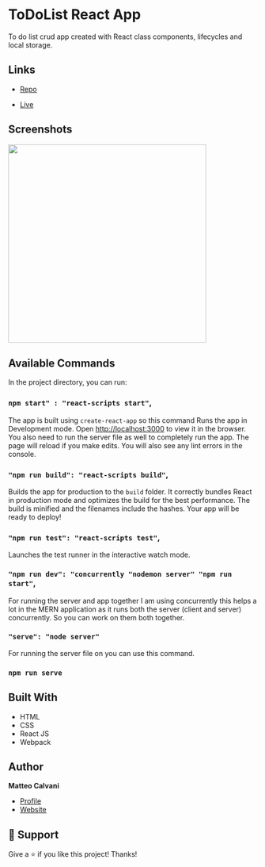 # ToDoList React App

<p>To do list crud app created with React class components, lifecycles and local storage.</p>

## Links

- [Repo](https://github.com/1987mat/ToDoList_ReactJS 'Repo')

- [Live](https://1987mat.github.io/ToDoList_ReactJS 'Live View')

## Screenshots

<img src="https://user-images.githubusercontent.com/64235918/194169903-8db7af8d-1c24-4b1d-876a-5c7318a6d7d7.png" width="400"/>

## Available Commands

In the project directory, you can run:

### `npm start" : "react-scripts start"`,

The app is built using `create-react-app` so this command Runs the app in Development mode. Open [http://localhost:3000](http://localhost:3000) to view it in the browser. You also need to run the server file as well to completely run the app. The page will reload if you make edits.
You will also see any lint errors in the console.

### `"npm run build": "react-scripts build"`,

Builds the app for production to the `build` folder. It correctly bundles React in production mode and optimizes the build for the best performance. The build is minified and the filenames include the hashes. Your app will be ready to deploy!

### `"npm run test": "react-scripts test"`,

Launches the test runner in the interactive watch mode.

### `"npm run dev": "concurrently "nodemon server" "npm run start"`,

For running the server and app together I am using concurrently this helps a lot in the MERN application as it runs both the server (client and server) concurrently. So you can work on them both together.

### `"serve": "node server"`

For running the server file on you can use this command.

### `npm run serve`

## Built With

- HTML
- CSS
- React JS
- Webpack

## Author

**Matteo Calvani**

- [Profile](https://github.com/1987mat 'Matteo Calvani')
- [Website](https://1987mat.github.io/Portfolio_Site, 'Welcome')

## 🤝 Support

Give a ⭐️ if you like this project! Thanks!
